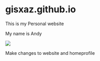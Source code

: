 # gisxaz.github.io
This is my Personal website

My name is Andy

![](https://media.giphy.com/media/S1N2zUokK7jiM/giphy.gif?cid=790b7611ut1sjkg5b4ujphz29imsj3kasupnbwykn513olzy&ep=v1_gifs_search&rid=giphy.gif&ct=g)

Make changes to website and homeprofile 